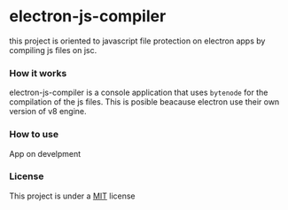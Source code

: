 # electron-js-compiler
this project is oriented to javascript file protection on electron apps by compiling js files on jsc. 
### How it works
electron-js-compiler is a console application that uses ``bytenode`` for the compilation of the js files. This is posible beacause electron use their own version of v8 engine.
### How to use
App on develpment
### License
This project is under a [MIT](https://github.com/Unknowns24/electron-js-compiler/blob/main/LICENSE) license